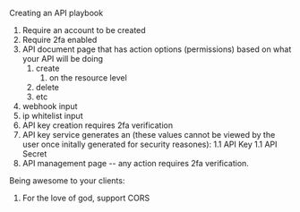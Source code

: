 Creating an API playbook

1. Require an account to be created
1. Require 2fa enabled
1. API document page that has action options (permissions) based on what your API will be doing
	1. create
		1. on the resource level
	1. delete
	1. etc
1. webhook input
1. ip whitelist input
1. API key creation requires 2fa verification
1. API key service generates an (these values cannot be viewed by the user once initally generated for security reasones):
	1.1 API Key
	1.1 API Secret
1. API management page -- any action requires 2fa verification.


Being awesome to your clients:
1. For the love of god, support CORS